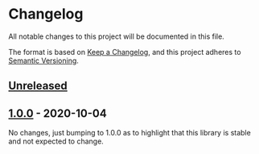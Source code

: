 # Changelog

All notable changes to this project will be documented in this file.

The format is based on [Keep a Changelog](https://keepachangelog.com/en/1.0.0/),
and this project adheres to [Semantic Versioning](https://semver.org/spec/v2.0.0.html).

## [Unreleased]

## [1.0.0] - 2020-10-04

No changes, just bumping to 1.0.0 as to highlight that this library is stable and not expected to change.

[Unreleased]: https://github.com/sascha-wolf/knigge/compare/v1.0.0...main
[1.0.0]: https://github.com/sascha-wolf/etag_plug/compare/v0.2.0...v1.0.0
